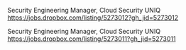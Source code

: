 Security Engineering Manager, Cloud Security UNIQ https://jobs.dropbox.com/listing/5273012?gh_jid=5273012

Security Engineering Manager, Cloud Security UNIQ https://jobs.dropbox.com/listing/5273011?gh_jid=5273011

